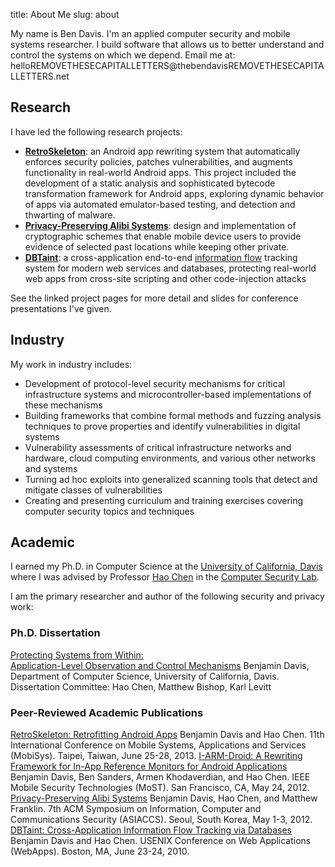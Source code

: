 title: About Me
slug: about

My name is Ben Davis.
I'm an applied computer security and mobile systems researcher.
I build software that allows us to better understand and control the systems on which we depend.
Email me at: hello<span class="hideme">REMOVETHESECAPITALLETTERS</span>@thebendavis<span class="hideme">REMOVETHESECAPITALLETTERS</span>.net


## Research

I have led the following research projects:

* [**RetroSkeleton**]({filename}/retroskeleton-android-app-rewriting-overview.md): an Android app rewriting system that automatically enforces security policies, patches vulnerabilities, and augments functionality in real-world Android apps. This project included the development of a static analysis and sophisticated bytecode transformation framework for Android apps, exploring dynamic behavior of apps via automated emulator-based testing, and detection and thwarting of malware.
* [**Privacy-Preserving Alibi Systems**]({filename}/privacy-preserving-alibi-systems-overview.md): design and implementation of cryptographic schemes that enable mobile device users to provide evidence of selected past locations while keeping other private.
* [**DBTaint**]({filename}/dbtaint-database-information-flow-tracking-overview.md): a cross-application end-to-end [information flow](https://en.wikipedia.org/wiki/Information_flow_%28information_theory%29) tracking system for modern web services and databases, protecting real-world web apps from cross-site scripting and other code-injection attacks

See the linked project pages for more detail and slides for conference presentations I've given.


## Industry

My work in industry includes:

* Development of protocol-level security mechanisms for critical infrastructure systems and microcontroller-based implementations of these mechanisms
* Building frameworks that combine formal methods and fuzzing analysis techniques to prove properties and identify vulnerabilities in digital systems
* Vulnerability assessments of critical infrastructure networks and hardware, cloud computing environments, and various other networks and systems
* Turning ad hoc exploits into generalized scanning tools that detect and mitigate classes of vulnerabilities
* Creating and presenting curriculum and training exercises covering computer security topics and techniques


## Academic

I earned my Ph.D. in Computer Science
at the [University of California, Davis](http://ucdavis.edu/)
where I was advised by Professor [Hao Chen](http://www.cs.ucdavis.edu/~hchen/)
in the [Computer Security Lab](http://seclab.cs.ucdavis.edu/).

I am the primary researcher and author of the following security and privacy work:

### Ph.D. Dissertation

  <span class="bib-entry">
    <span class="papertitle"><a href="/pubs/davis-dissertation.pdf">Protecting Systems from Within:<br />Application-Level Observation and Control Mechanisms</a></span>
    <span class="author">Benjamin Davis, Department of Computer Science, University of California, Davis.</span>
    <span class="venue">Dissertation Committee: Hao Chen, Matthew Bishop, Karl Levitt</span>
  </span>

### Peer-Reviewed Academic Publications

  <span class="bib-entry">
    <span class="papertitle"><a href="/pubs/davis-mobisys13-retroskeleton.pdf">RetroSkeleton: Retrofitting Android Apps</a></span>
    <span class="author">Benjamin Davis and Hao Chen.</span>
    <span class="venue">11th International Conference on Mobile Systems, Applications and Services (MobiSys). Taipei, Taiwan, June 25-28, 2013.</span>
  </span>

  <span class="bib-entry">
    <span class="papertitle"><a href="/pubs/davis-most12-iarm.pdf">I-ARM-Droid: A Rewriting Framework for In-App Reference Monitors for Android Applications</a></span>
    <span class="author">Benjamin Davis, Ben Sanders, Armen Khodaverdian, and Hao Chen.</span>
    <span class="venue">IEEE Mobile Security Technologies (MoST). San Francisco, CA, May 24, 2012.</span>
  </span>

  <span class="bib-entry">
    <span class="papertitle"><a href="/pubs/davis-asiaccs12-alibis.pdf">Privacy-Preserving Alibi Systems</a></span>
    <span class="author">Benjamin Davis, Hao Chen, and Matthew Franklin.</span>
    <span class="venue">7th ACM Symposium on Information, Computer and Communications Security (ASIACCS). Seoul, South Korea, May 1-3, 2012.</span>
  </span>

  <span class="bib-entry">
    <span class="papertitle"><a href="/pubs/davis-webapps10-dbtaint.pdf">DBTaint: Cross-Application Information Flow Tracking via Databases</a></span>
    <span class="author">Benjamin Davis and Hao Chen.</span>
    <span class="venue">USENIX Conference on Web Applications (WebApps). Boston, MA, June 23-24, 2010.</span>
  </span>
